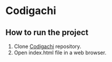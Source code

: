 # Codigachi
## How to run the project

1. Clone [Codigachi](https://github.com/elizabethhalper/Codigachi.git) repository.
2. Open index.html file in a web browser.
